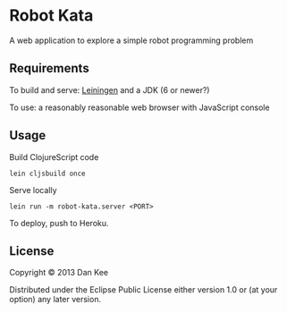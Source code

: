 Robot Kata
==========

A web application to explore a simple robot programming problem

Requirements
------------

To build and serve: [Leiningen](http://leiningen.org/) and a JDK (6 or newer?)

To use: a reasonably reasonable web browser with JavaScript console

Usage
-----

Build ClojureScript code

    lein cljsbuild once

Serve locally

    lein run -m robot-kata.server <PORT>

To deploy, push to Heroku.

License
-------

Copyright © 2013 Dan Kee

Distributed under the Eclipse Public License either version 1.0 or (at
your option) any later version.
